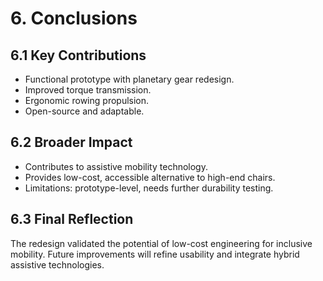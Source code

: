 # 6. Conclusions

## 6.1 Key Contributions
- Functional prototype with planetary gear redesign.  
- Improved torque transmission.  
- Ergonomic rowing propulsion.  
- Open-source and adaptable.

## 6.2 Broader Impact
- Contributes to assistive mobility technology.  
- Provides low-cost, accessible alternative to high-end chairs.  
- Limitations: prototype-level, needs further durability testing.

## 6.3 Final Reflection
The redesign validated the potential of low-cost engineering for inclusive mobility. Future improvements will refine usability and integrate hybrid assistive technologies.
